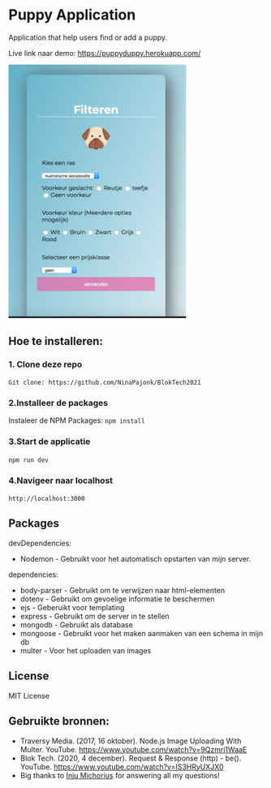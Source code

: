 # Puppy Application
Application that help users find or add a puppy.

Live link naar demo: https://puppyduppy.herokuapp.com/

<img src="./public/images/Filteren.png" width="350px">


## Hoe te installeren:
### 1. Clone deze repo 
`` Git clone: https://github.com/NinaPajonk/BlokTech2021 ``


### 2.Installeer de packages
Instaleer de NPM Packages:
`` npm install ``

### 3.Start de applicatie
`` npm run dev 
``

### 4.Navigeer naar localhost
``http://localhost:3000``

## Packages
devDependencies: 
- Nodemon - Gebruikt voor het automatisch opstarten van mijn server.

dependencies:
- body-parser - Gebruikt om te verwijzen naar html-elementen
- dotenv - Gebruikt om gevoelige informatie te beschermen
- ejs - Geberuikt voor templating
- express - Gebruikt om de server in te stellen
- mongodb - Gebruikt als database
- mongoose - Gebruikt voor het maken aanmaken van een schema in mijn db
- multer  - Voor het uploaden van images

## License
MIT License

## Gebruikte bronnen:
- Traversy Media. (2017, 16 oktober). Node.js Image Uploading With Multer. YouTube. https://www.youtube.com/watch?v=9Qzmri1WaaE
- Blok Tech. (2020, 4 december). Request & Response (http) - be(). YouTube. https://www.youtube.com/watch?v=IS3HRyUXJX0
- Big thanks to [Inju Michorius](https://github.com/InjuMichorius) for answering all my questions!
